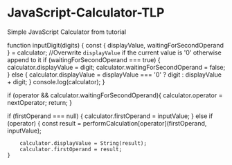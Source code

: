 # JavaScript-Calculator-TLP
Simple JavaScript Calculator from tutorial



function inputDigit(digits) {
    const { displayValue, waitingForSecondOperand } = calculator;
    //Overwrite `displayValue` if the current value is '0' otherwise append to it
        if (waitingForSecondOperand === true) {
            calculator.displayValue = digit;
            calculator.waitingForSecondOperand = false;
        } else {
            calculator.displayValue = displayValue === '0' ? digit : displayValue + digit;
        }
        console.log(calculator);
    }

if (operator && calculator.waitingForSecondOperand){
        calculator.operator = nextOperator;
        return;
    }

 if (firstOperand === null) {
        calculator.firstOperand = inputValue;
    } else if (operator) {
        const result = performCalculation[operator](firstOperand, inputValue);

        calculator.displayValue = String(result);
        calculator.firstOperand = result;
    }